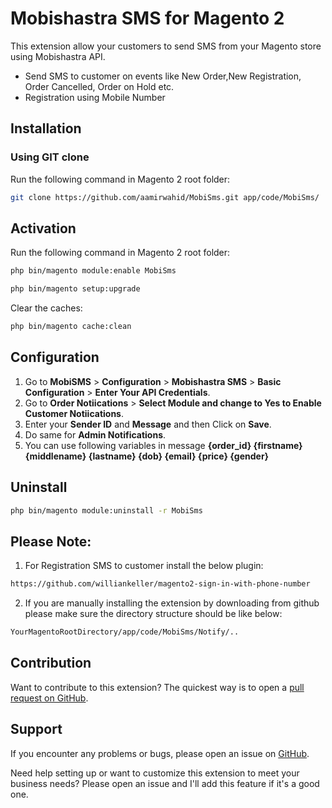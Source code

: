 # Mobishastra SMS for Magento 2

This extension allow your customers to send SMS from your Magento store using Mobishastra API. 
- Send SMS to customer on events like New Order,New Registration, Order Cancelled, Order on Hold etc.
- Registration using Mobile Number

## Installation

### Using GIT clone

Run the following command in Magento 2 root folder:
```sh
git clone https://github.com/aamirwahid/MobiSms.git app/code/MobiSms/
```

## Activation

Run the following command in Magento 2 root folder:
```sh
php bin/magento module:enable MobiSms
```
```sh
php bin/magento setup:upgrade
```

Clear the caches:
```sh
php bin/magento cache:clean
```

## Configuration

1. Go to **MobiSMS** > **Configuration** > **Mobishastra SMS** > **Basic Configuration** > **Enter Your API Credentials**.
2. Go to  **Order Notiications** > **Select Module and change to Yes to Enable Customer Notiications**.
3. Enter your **Sender ID** and **Message** and then Click on **Save**.
4. Do same for **Admin Notifications**. 
5. You can use following variables in message **{order_id} {firstname} {middlename} {lastname} {dob} {email} {price} {gender}**
            
## Uninstall

```sh
php bin/magento module:uninstall -r MobiSms
```
## Please Note:

1) For Registration SMS to customer install the below plugin:
```sh
https://github.com/williankeller/magento2-sign-in-with-phone-number
```
2) If you are manually installing the extension by downloading from github please make sure the directory structure should be like below:
```sh
YourMagentoRootDirectory/app/code/MobiSms/Notify/..
```
## Contribution

Want to contribute to this extension? The quickest way is to open a [pull request on GitHub](https://help.github.com/articles/using-pull-requests).


## Support

If you encounter any problems or bugs, please open an issue on [GitHub](https://github.com/aamirwahid/MobiSms/issues).

Need help setting up or want to customize this extension to meet your business needs? Please open an issue and I'll add this feature if it's a good one.

